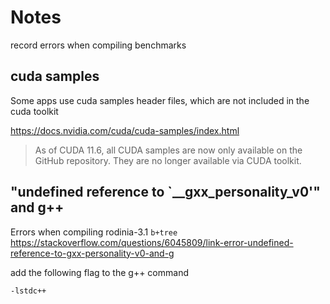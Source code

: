 # Notes

record errors when compiling benchmarks

## cuda samples

Some apps use cuda samples header files, which are not included in the cuda toolkit

https://docs.nvidia.com/cuda/cuda-samples/index.html
> As of CUDA 11.6, all CUDA samples are now only available on the GitHub repository. They are no longer available via CUDA toolkit.

## "undefined reference to `__gxx_personality_v0'" and g++

Errors when compiling rodinia-3.1 `b+tree`
https://stackoverflow.com/questions/6045809/link-error-undefined-reference-to-gxx-personality-v0-and-g

add the following flag to the g++ command
```shell
-lstdc++
```
